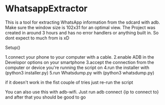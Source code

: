 # WhatsappExtractor
This is a tool for extracting WhatsApp information from the sdcard with adb.
Make sure the window size is 102x31 for an optimal view.
The Project was created in around 3 hours and has no error handlers or anything built in.
So dont expect to much from is xD

Setup()

1.connect your phone to your computer with a cable. 2.enable ADB in the Developor options on your smartphone
3.accept the connection from the computer or device you're running the script on 4.run the installer with (python3 installer.py)
5.run Whatsdump.py with (python3 whatsdump.py)

if it doesn't work in the fist couple of tries just re-run the script

You can also use this with adb-wifi. Just run adb connect {ip to connect to} and after that you should be good to go
